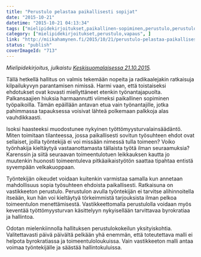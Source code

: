 ```yaml
---
title: "Perustulo pelastaa paikallisesti sopijat"
date: "2015-10-21"
datetime: "2015-10-21 04:13:34"
tags: ["mielipidekirjoitukset,paikallinen-sopiminen,perustulo,perustulo-2,tyottomyys,vapaus", ]
category: ["mielipidekirjoitukset,perustulo,vapaus", ]
link: "http://miikahamynen.fi/2015/10/21/perustulo-pelastaa-paikallisesti-sopijat/"
status: "publish"
coverImageId: "713"
---
```


_Mielipidekirjoitus, julkaistu [Keskisuomalaisessa 21.10.2015](http://www.ksml.fi/mielipide/mielipidekirjoitukset/perustulo-pelastaa-paikallisesti-sopijat/2154130)._

Tällä hetkellä hallitus on valmis tekemään nopeita ja radikaalejakin ratkaisuja kilpailukyvyn parantamisen nimissä. Harmi vaan, että toistaiseksi ehdotukset ovat kovasti miellyttäneet etenkin työnantajapuolta. Palkansaajien hiuksia harmaannutti viimeksi paikallinen sopiminen työpaikoilla. Tämän epäillään antavan etua vain työnantajille, jotka pahimmassa tapauksessa voisivat lähteä polkemaan palkkoja alas vauhdikkaasti.

Isoksi haasteeksi muodostunee nykyinen työttömyysturvalainsäädäntö. Miten toimitaan tilanteessa, jossa paikallisesti sovitun työsuhteen ehdot ovat sellaiset, joilla työntekijä ei voi missään nimessä tulla toimeen? Voiko työnhakija kieltäytyä vastaanottamasta tällaista työtä ilman seuraamuksia? Karenssin ja siitä seuraavan toimeentulotuen leikkauksen kautta jo muutenkin huonosti toimeentuleva pitkäaikaistyötön saattaa tipahtaa entistä syvempään velkakuoppaan.

Työntekijän oikeudet voidaan kuitenkin varmistaa samalla kun annetaan mahdollisuus sopia työsuhteen ehdoista paikallisesti. Ratkaisuna on vastikkeeton perustulo. Perustulon avulla työntekijän ei tarvitse alihinnoitella itseään, kun hän voi kieltäytyä törkeimmistä tarjouksista ilman pelkoa toimeentulon menettämisestä. Vastikkeettomalla perustulolla voidaan myös keventää työttömyysturvan käsittelyyn nykyisellään tarvittavaa byrokratiaa ja hallintoa.

Odotan mielenkiinnolla hallituksen perustulokokeilun yksityiskohtia. Valitettavasti päivä päivältä pelkään yhä enemmän, että toteutettava malli ei helpota byrokratiassa ja toimeentuloloukuissa. Vain vastikkeeton malli antaa voimaa työntekijälle ja säästää hallintokuluissa.
